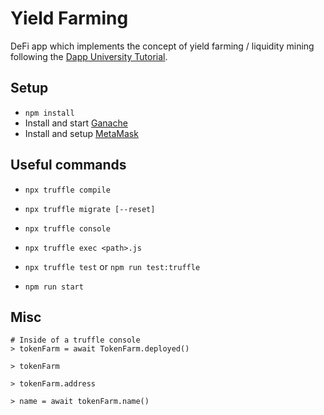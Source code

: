 # Yield Farming

DeFi app which implements the concept of yield farming / liquidity mining following the [Dapp University Tutorial](https://www.youtube.com/watch?v=CgXQC4dbGUE).

## Setup

- `npm install`
- Install and start [Ganache](https://www.trufflesuite.com/ganache)
- Install and setup [MetaMask](https://metamask.io/)

## Useful commands

- `npx truffle compile`
- `npx truffle migrate [--reset]`
- `npx truffle console`
- `npx truffle exec <path>.js`
- `npx truffle test` or `npm run test:truffle`

- `npm run start`

## Misc

```
# Inside of a truffle console
> tokenFarm = await TokenFarm.deployed()

> tokenFarm

> tokenFarm.address

> name = await tokenFarm.name()
```
